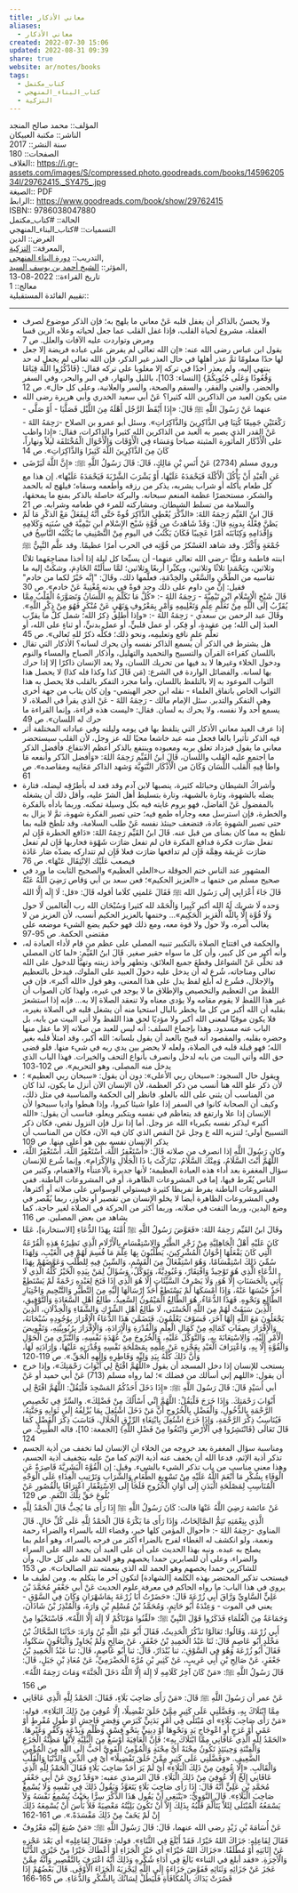 ```yaml
---  
title: معاني الأذكار  
aliases:  
  - معاني الأذكار  
created: 2022-07-30 15:06  
updated: 2022-08-31 09:39  
share: true  
website: ar/notes/books  
tags:  
  - كتاب_مكتمل  
  - كتاب_البناء_المنهجي  
  - التزكية  
---  
```

  
  
  
المؤلف:: محمد صالح المنجد  
الناشر:: مكتبة العبيكان  
سنة النشر::  2017  
الصفحات:: 180  
الغلاف:: <https://i.gr-assets.com/images/S/compressed.photo.goodreads.com/books/1459620534l/29762415._SY475_.jpg>  
الصيغة:: PDF  
الرابط:: <https://www.goodreads.com/book/show/29762415>  
ISBN:: 9786038047880  
الحالة:: #كتاب_مكتمل  
التسميات:: #كتاب_البناء_المنهجي  
الغرض:: الدين  
المعرفة:: [التزكية](%D8%A7%D9%84%D8%AA%D8%B2%D9%83%D9%8A%D8%A9),  
التدريب:: [دورة البناء المنهجي](%D8%AF%D9%88%D8%B1%D8%A9%20%D8%A7%D9%84%D8%A8%D9%86%D8%A7%D8%A1%20%D8%A7%D9%84%D9%85%D9%86%D9%87%D8%AC%D9%8A),  
المؤثر:: [الشيخ أحمد بن يوسف السيد](%D8%A7%D9%84%D8%B4%D9%8A%D8%AE%20%D8%A3%D8%AD%D9%85%D8%AF%20%D8%A8%D9%86%20%D9%8A%D9%88%D8%B3%D9%81%20%D8%A7%D9%84%D8%B3%D9%8A%D8%AF),  
تاريخ القراءة:: 2022-08-13  
معالج:: 1  
تقييم الفائدة المستقبلية::  
  
---  
  
- ولا يحسنُ بالذاكر أن يغفل قلبه عَنْ معاني ما يلهج به؛ فإن الذكر موضوع لصرف الغفلة، مشروع لحياة القلب، فإذا غفل القلب عما جعل لحياته وعلاه الرين قسا ومرض وتواردت عليه الآفات والعلل. ص 7  
- يقول ابن عباس رضى الله عنه: «إن الله تعالى لم يفرض على عباده فريضة إلا جعل لها حدًا معلومًا ثمَّ عذر أهلها في حال العذر غير الذكر، فإن الله تعالى لم يجعل له حد ينتهي إليه، ولم يعذر أحدًا في تركه إلا مغلوبا على تركه فقال: {فَاذْكُرُوا اللَّهَ قِيَامًا وَقُعُودًا وَعَلَى جُنُوبِكُمْ} [النساء: 103]، بالليل والنهار، في البر والبحر، وفي السفر والحضر، والغني والفقر، والسقم والصحة، والسر والعلانية، وعلى كل حال». ص 12  
- متى يكون العبد من الذاكرين الله كثيرا؟ عَنْ أبي سعيد الخدري وأبي هريرة رضى الله عنهما عَنْ رَسُولَ اللَّهِ ﷺ قَالَ: «إِذَا أَيْقَظَ الرَّجُل أَهْلَهُ مِنَ اللَّيْل فَصَلَّيَا - أَوْ صَلَّى - رَكْعَتَيْنِ جَمِيعًا كُتِبَا فِي الذَّاكِرِينَ وَالذَّاكِرَاتِ». وسئل أبو عمرو بن الصلاح -رَحِمَهُ اللهََ - عَنْ القدر الذي يصير به العبد من الذاكرين الله كثيرا والذاكرات، فقال: «إِذا واظب على الْأَذْكَار المأثورة المثبتة صباحا وَمَسَاء فِي الْأَوْقَات وَالْأَحْوَال الْمُخْتَلفَة ليلاً ونهاراً، كَانَ مِنَ الذَّاكِرِينَ اللَّهَ كَثِيرًا وَالذَّاكِرَاتِ». ص 14  
- وروي مسلم (2734) عَنْ أَنَسِ بْنِ مَالِكٍ، قَالَ: قَالَ رَسُولُ اللَّهِ ﷺ: «إِنَّ اللَّهَ لَيَرْضَى عَنِ الْعَبْدِ أَنْ يَأْكُلَ الْأَكْلَةَ فَيَحْمَدَهُ عَلَيْهَا، أَوْ يَشْرَبَ الشَّرْبَةَ فَيَحْمَدَهُ عَلَيْهَا». إن هذا مع كل طعام يأكله أو شراب يشربه، يذكر من رزقه وأطعمه وسقاه؛ فيلهَج له بالحمد والشكر، مستحضرًا عظمة المنعم سبحانه. والبركة حاصلة بالذكر بمنع ما يمحقها، والسلامة من تسلط الشيطان، ومشاركته للمرء في طعامه وشرابه. ص 21  
- قَالَ ابنُ القَيِّم رَحِمَهُ اللهََ: «الذِّكْرَ يُعْطِي الذَّاكِرَ قُوةً حَتَّى أَنَّهُ لِيفَعَلُ مَعْ الذكْرِ مَا لَمْ يَظنَّ فِعْلَهُ بِدونِهِ قالَ: وَقَدْ شَاهَدتُ من قُوَّةِ شَيْخ الإِسْلامِ ابنِ تَيْمِيَّةَ في سُنَنِه وَكَلامِهِ وَإِقْدَامِهِ وَكِتَابَتَه أمْرًا عَجِيبًا فَكَانَ يَكْتُبُ في اليومِ مِنْ التَّصْنِيفِ ما يَكْتُبُه النَّاسِخُ في جُمْعَةٍ وَأَكْثَرْ. وقد شاهد العَسْكرُ من قُوَّتِه في الحرب أمرًا عظيمًا. وقد علَّم النَّبِيُّ ﷺ ابنته فاطمة وعليًّا -رضي الله تعالى عنهما- أن يسبِّحا كل ليلة إذا أخذا مضاجِعَهما ثلاثًا وثلاثين، ويَحْمَدا ثلاثًا وثلاثين، ويكبِّرا أربعًا وثلاثين؛ لمَّا سألَتْهُ الخَادِمَ، وشكَتْ إليه ما تقاسيه من الطَّحْنِ والسَّعْي والخِدْمَةِ، فعلَّمها ذلك، وقَالَ: "إنَّه خَيْرٌ لكما من خادم" فقيل: إنَّ من داوم على ذلك وجد قوةً في بدنه مُغْنِيةً عَنْ خادم». ص 30  
- قَالَ شَيْخِ الْإِسْلَامِ ابْنِ تَيْمِيَّةَ - رَحِمَهُ اللهََ -: «كُلَّ مَا تَكَلَّمَ بِهِ اللِّسَانُ وَتَصَوَّرَهُ الْقَلْبُ مِمَّا يُقَرِّبُ إلَى اللَّهِ مِنْ تَعَلُّمِ عِلْمٍ وَتَعْلِيمِهِ وَأَمْرٍ بِمَعْرُوفِ وَنَهْيٍ عَنْ مُنْكَرٍ فَهُوَ مِنْ ذِكْرِ اللَّهِ». وقَالَ عبد الرحمن بن سعدي - رَحِمَهُ اللهََ -: «وإذا أُطلِق ذِكرُ الله؛ شمل كلَّ ما يقرِّب العبدَ إلى الله؛ مِن عقيدةٍ، أو فِكر، أو عمل قلبيٍّ، أو عمل بدنيٍّ، أو ثناءٍ على الله، أو تعلُّم علمٍ نافع وتعليمِه، ونحو ذلك؛ فكلُّه ذكرٌ للهِ تَعالى». ص 45  
- هل يشترط في الذكر أن يسمع الذاكر نفسه وأن يحرك لسانه؟ الأذكار التي تقال باللسان كقراءة القرآن والتسبيح والتحميد والتهليل، وأذكار الصباح والمساء والنوم ودخول الخلاء وغيرها لا بد فيها من تحريك اللسان، ولا يعد الإنسان ذاكرًا إلا إذا حرك بها لسانه. والفضائل الواردة في الشرع: (مَن قَالَ كذا وكذا فله كذا) لا يحصل هذا الثواب الموعود به إلا بالتلفظ باللسان، وأما مجرد التفكر بالقلب فلا يحصل به هذا الثواب الخاص باتفاق العلماء - نقله ابن حجر الهيتمي- وإن كان يثاب من جهة أخرى وهي التفكر والتدبر. سئل الإمام مالك - رَحِمَهُ اللهََ - عَنْ الذي يقرأ في الصلاة، لا يسمع أحد ولا نفسه، ولا يحرك به لسان. فقال: «ليست هذه قراءة، وإنما القراءة ما حرك له اللسان». ص 49  
- إذا عرف العبد معاني الأذكار التي يتلفظ بها في يومه وليلته وفي عباداته المختلفة أثر فيه الذكر تأثيرا بالغا فجعل منه عبد خاشعا محبًا لله عز وجل، لأن القلب سيستحضر معاني ما يقول فيزداد تعلق بربه ومعبوده وينتفع بالذكر أعظم الانتفاع. فأفضل الذكر ما اجتمع عليه القلب واللسان، قَالَ ابنُ القَيِّم رَحِمَهُ اللهََ: «وَأفضل الذّكر وأنفعه مَا واطأ فِيهِ الْقلب اللِّسَان وَكَانَ من الْأَذْكَار النَّبَوِيَّة وَشهد الذاكر مَعَانِيه ومقاصده». ص 61  
- وأشراكُ الشيطان وحبائله كثيرة، ينصبها لابن آدم وقد قعد له بأطرُقِه ليضله، فتارة يضله بالشهوة، وتارة بالشبهة، وتارة بتسليط أهل الشرّ عليه، وأقل ذلك أن يشغله بالمفضول عَنْ الفاضل، فهو يروم غايته فيه بكل وسيلة تمكنه. وربما بادأه بالفكرة والخطرة، فإن استرسل معه وجاراه طمع فيه؛ حتى تصير الفكرة شهوة، ثمَّ لا يزال به حتى تصير الشهوة عادة، فتضعف حينئذ نفسه عَنْ طلب السلامة، وقد تلطخ قلبه بما تلطخ به مما كان بمنأى من قبل عنه. قَالَ ابنُ القَيِّم رَحِمَهُ اللهََ: «دَافع الخطرة فَإِن لم تفعل صَارَت فكرة فدافع الفكرة فان لم تفعل صَارَت شَهْوَة فحاربها فَإِن لم تفعل صَارَت عَزِيمَة وهِمَّة فَإِن لم تدافعها صَارَت فعلا فَإِن لم تتداركه بضدّه صَار عَادَة فيصعب عَلَيْك الِانْتِقَال عَنْهَا». ص 76  
- المشهور عند الناس ختم الحوقلة ب«العلي العظيم» والصحيح الثابت ما ورد في صحيح مسلم من ختمها بـ «العزيز الحكيم»؛ فعن سعد بن أبي وَقاص رَضِيَ اللَّهُ عَنْهُُ قَالَ جَاءَ أَعْرَابِي إِلَى رَسُول الله ﷺ فَقَالَ عَلمنِي كلَاما أقوله قَالَ: «قل: لَا إِلَه إِلَّا الله وَحده لَا شريك لَهُ الله أكبر كَبِيرا وَالْحَمْد لله كثيرا وَسُبْحَان الله رب الْعَالمين لَا حول وَلَا قُوَّة إِلَّا بِاللَّه الْعَزِيز الْحَكِيم»... وختمها بالعزيز الحكيم أنسب، لأن العزيز من لا يغالب أمره، ولا حول ولا قوة معه، ومع ذلك فهو حكيم يضع الشيء موضعه على مقتضى الحكمة. ص 95-97  
- والحكمة في افتتاح الصلاة بالتكبير تنبيه المصلي على عظم من قام لأداء العبادة له، وأنه أكبر من كل كبير، وأن كل ما سواه حقير صغير. قَالَ ابنُ القَيِّم: «لما كان المصلي قد تخلَّى عَنْ الشواغل وقطعَ جميع العلائق، وتطهر وأخذ زينته وتهيَّأ للدخول على الله تعالى ومناجاته، شُرع له أن يدخل عليه دخولَ العبيد على الملوك، فيدخل بالتعظيم والإجلال، فشُرع له أبلغ لفظ يدل على هذا المعنى، وهو قول «الله أكبر»، فإن في اللفظ من التعظيم والتخصيص والإطلاق ما لا يوجد في غيره، ولهذا كان الصواب أن غير هذا اللفظ لا يقوم مقامه ولا يؤدي معناه ولا تنعقد الصلاة إلا به... فإنه إذا استشعرَ بقلبه أن الله أكبر من كل ما يخطر بالبال استحيا منه أن يشغل قلبه في الصلاة بغيره، فلا يكون موفيًا لمعنى الله أكبر ولا مؤديًا لحق هذا اللفظ ولا أتى البيت من بابه، بل الباب عنه مسدود. وهذا بإجماع السلف: أنه ليس للعبد من صلاته إلا ما عقل منها وحضره بقلبه. والمقصود أنه قبيح بالعبد أن يقول بلسانه: الله أكبر، وقد امتلأ قلبه بغير الله؛ فهو قبلة قلبه في الصلاة، ولعله لا يحضر بين يدي ربه في شيء منها. فلو قضى حق الله وأتي البيت من بابه لدخل وانصرف بأنواع التحف والخيرات. فهذا الباب الذي يدخل منه المصلى، وهو التحريم». ص 102-103  
- ويقول حال السجود: «سبحان ربي الأعلى»: دون أن يقول: «سبحان ربي العظيم» ؛ لأن ذكر علو الله هنا أنسب من ذكر العظمة، لأن الإنسان الآن أنزل ما يكون، لذا كان من المناسب أن يثني على الله بالعلو. فانظر إلى الحكمة والمناسبة في مثل ذلك، وكيف أن الصحابة كانوا في السفر إذا علوا شيئا كبروا، وإذا هبطوا واديا سببحوا لأن الإنسان إذا علا وارتفع قد يتعاظم في نفسه ويتكبر ويعلو، فناسب أن يقول: «الله أكبر» ليذكر نفسه بكبرياء الله عز وجل. أما إذا نزل فإن النزول نقص، فكان ذكر التسبيح أولى؛ لتنزيه الله ع وجل عَنْ النقص الذي كان فيه الآن، فكان من المناسب أن يذكر الإنسان نفسه بمن هو أعلى منها. ص 109  
- وكان رَسُولَ اللَّهِ إذا انصرف من صلاته قَالَ: «أَسْتَغْفِرُ اللَّهَ، أَسْتَغْفِرُ اللَّهَ، أَسْتَغْفِرُ اللَّهَ، اللَّهُمَّ أَنْتَ السَّلَامُ، وَمِنْكَ السَّلَامُ، تَبَارَكْتَ يا ذَا الْجَلَالِ وَالإِكْرَامِ». وإنما شُرع للإنسان سؤال المغفرة بعد أداء هذه العبادة العظيمة؛ لأنها جديرة بالاعتناء والاهتمام، وكثير من الناس يُفّرط فيها، إما في المشروعات الظاهرة، أو في المشروعات الباطنة. ففي المشروعات الباطنة يفرط تفريطا كثيرة فيستولي الوسواس على صلاته أو أكثرها، وفي المشروعات الظاهرة أيضا لا يخلو الإنسان من تقصير أو تجاوز، ربما يُقّصر في وضع اليدين، وربما التفت في صلاته، وربما أكثر من الحركة في الصلاة لغير حاجة، كما يشاهد من بعض المصلين. ص 116  
- وقَالَ ابنُ القَيِّم رَحِمَهُ اللهََ: «فَعَوَّضَ رَسُولُ اللَّهِ ﷺَ أُمَّتَهُ بِهَذَا الدُّعَاءِ [الاستخارة]، عَمَّا كَانَ عَلَيْهِ أَهْلُ الْجَاهِلِيَّةِ مِنْ زَجْرِ الطَّيْرِ وَالِاسْتِقْسَامِ بِالْأَزْلَامِ الَّذِي نَظِيرُهُ هَذِهِ الْقُرْعَةُ الَّتِي كَانَ يَفْعَلُهَا إِخْوَانُ الْمُشْرِكِينَ، يَطْلُبُونَ بِهَا عِلْمَ مَا قُسِمَ لَهُمْ فِي الْغَيْبِ، وَلِهَذَا سُمِّيَ ذَلِكَ اسْتِقْسَامًا، وَهُوَ اسْتِفْعَالٌ مِنَ الْقَسْمِ، وَالسِّينُ فِيهِ لِلطَّلَبِ وَعَوَّضَهُمْ بِهَذَا الدُّعَاءِ الَّذِي هُوَ تَوْحِيدٌ وَافْتِقَارٌ، وَعُبُودِيَّةٌ، وَتَوَكُّلٌ، وَسُؤَالٌ لِمَنْ بِيَدِهِ الْخَيْرُ كُلُّهُ الَّذِي لَا يَأْتِي بِالْحَسَنَاتِ إِلَّا هُوَ، وَلَا يَصْرِفُ السَّيِّئَاتِ إِلَّا هُوَ الَّذِي إِذَا فَتَحَ لِعَبْدِهِ رَحْمَةً لَمْ يَسْتَطِعْ أَحَدٌ حَبْسَهَا عَنْهُ، وَإِذَا أَمْسَكَهَا لَمْ يَسْتَطِعْ أَحَدٌ إِرْسَالَهَا إِلَيْهِ مِنَ التَّطَيُّرِ وَالتَّنْجِيمِ وَاخْتِيَارِ الطَّالِعِ وَنَحْوِهِ. فَهَذَا الدُّعَاءُ، هُوَ الطَّالِعُ الْمَيْمُونُ السَّعِيدُ، طَالِعُ أَهْلِ السَّعَادَةِ وَالتَّوْفِيقِ، الَّذِينَ سَبَقَتْ لَهُمْ مِنَ اللَّهِ الْحُسْنَى، لَا طَالِعُ أَهْلِ الشِّرْكِ وَالشَّقَاءِ وَالْخِذْلَانِ، الَّذِينَ يَجْعَلُونَ مَعَ اللَّهِ إِلَهًا آخَرَ، فَسَوْفَ يَعْلَمُونَ. فَتَضَمَّنَ هَذَا الدُّعَاءُ الْإِقْرَارَ بِوُجُودِهِ سُبْحَانَهُ، وَالْإِقْرَارَ بِصِفَاتِ كَمَالِهِ مِنْ كَمَالِ الْعِلْمِ وَالْقُدْرَةِ وَالْإِرَادَةِ، وَالْإِقْرَارَ بِرُبُوبِيَّتِهِ، وَتَفْوِيضَ الْأَمْرِ إِلَيْهِ، وَالِاسْتِعَانَةَ بِهِ، وَالتَّوَكُّلَ عَلَيْهِ، وَالْخُرُوجَ مِنْ عُهْدَةِ نَفْسِهِ، وَالتَّبَرِّي مِنَ الْحَوْلِ وَالْقُوَّةِ إِلَّا بِهِ، وَاعْتِرَافَ الْعَبْدِ بِعَجْزِهِ عَنْ عِلْمِهِ بِمَصْلَحَةِ نَفْسِهِ وَقُدْرَتِهِ عَلَيْهَا، وَإِرَادَتِهِ لَهَا، وَأَنَّ ذَلِكَ كُلَّهُ بِيَدِ وَلِيِّهِ وَفَاطِرِهِ وَإِلَهِهِ الْحَقِّ.». ص 119-120  
- يستحب للإنسان إذا دخل المسجد أن يقول «اللَّهُمَّ افْتَحْ لِي أَبْوَابَ رَحْمَتِكَ»، وإذا خرج أن يقول: «اللهم إني أسألك من فضلك »؛ لما رواه مسلم (713) عَنْ أبي حميد أو عَنْ أبي أُسَيْدٍ قَالَ: قَالَ رَسُولَ اللَّهِ ﷺ: «إِذَا دَخَلَ أَحَدُكُمُ المَسْجِدَ فَلْيَقُلْ: اللَّهُمَّ افْتَحْ لِي أَبْوَابَ رَحْمَتِكَ. وَإِذَا خَرَجَ فَلْيَقُلْ: اللَّهُمَّ إِنِّي أَسْأَلُكَ مِنْ فَضْلِكَ». والسِّرَّ فِي تَخْصِيصِ الرَّحْمَةِ بِالدُّخُولِ، وَالْفَضْلِ بِالْخُرُوجِ أَنَّ مَنْ دَخَلَ اشْتُغِلَ بِمَا يُزْلِفُهُ إِلَى ثَوَابِهِ وَجَنَّتِهُ، فَيُنَاسِبُ ذِكْرَ الرَّحْمَةِ، وَإِذَا خَرَجَ اشْتُغِلَ بِابْتِغَاءِ الرِّزْقِ الْحَلَالِ، فَنَاسَبَ ذِكْرَ الْفَضْلِ كَمَا قَالَ تَعَالَى {فَانْتَشِرُوا فِي الْأَرْضِ وَابْتَغُوا مِنْ فَضْلِ اللَّهِ} [الجمعة: 10]، قاله الطِّيبِيُّ. ص 124  
- ومناسبة سؤال المغفرة بعد خروجه من الخلاء أن الإنسان لما تخفف من أذية الجسم تذكر أذية الإثم، فدعا الله أن يخفف عنه أذية الإثم كما منّ عليه بتخفيف أذية الجسم، وهذا معني مناسب من باب تذكر الشيء بالشيء. وقيل: إن الْقُوَّةَ الْبَشَرِيَّةَ قَاصِرَةٌ عَنِ الْوَفَاءِ بِشُكْرِ مَا أَنْعَمَ اللَّهُ عَلَيْهِ مِنْ تَسْوِيغِ الطَّعَامِ وَالشَّرَابِ وَتَرْتِيبِ الْغِذَاءِ عَلَى الْوَجْهِ الْمُنَاسِبِ لِمَصْلَحَةِ الْبَدَنِ إِلَى أَوَانِ الْخُرُوجِ فَلَجَأَ إِلَى الِاسْتِغْفَارِ اعْتِرَافًا بِالْقُصُورِ عَنْ بُلُوغِ حَقِّ تِلْكَ النِّعَمِ. ص 129  
- عَنْ عائشة رَضِيَ اللَّهُ عَنْهَا قالت: كَانَ رَسُولُ اللَّهِ ﷺَ إِذَا رَأَى مَا يُحِبُّ قَالَ الْحَمْدُ لِلَّهِ الَّذِي بِنِعْمَتِهِ تَتِمُّ الصَّالِحَاتُ، وَإِذَا رَأَى مَا يَكْرَهُ قَالَ الْحَمْدُ لِلَّهِ عَلَى كُلِّ حَالٍ. قَالَ المناوي -رَحِمَهُ اللهََ -: «أحوال المؤمن كلها خير، وقضاء الله بالسراء والضراء رحمة ونعمة، ولو انكشف له الغطاء لفرح بالضراء أكثر من فرحه بالسراء، وهو أعلم بما يصلح به عبده. ونبه بهذا الحديث على أن على العبد أن يحمد الله على السراء والضراء، وعلى أن للصابرين حمدا يخصهم وهو الحمد لله على كل حال، وأن للشاكرين حمدا يخصهم وهو الحمد لله الذي بنعمته تتم الصالحات». ص 153  
- فيستحب تذكير المحتضر بهذه الكلمة [الشهادة] لتكون آخر ما يتكلم به. ومن لطيف ما يروي في هذا الباب: ما رواه الحاكم في معرفة علوم الحديث عَنْ أبي جَعْفَرٍ مُحَمَّدَ بْنَ عَلِيٍّ السَّاوِيِّ وَرَّاقَ أَبِي زُرْعَةَ قَالَ: «حَضَرْتُ أَبَا زُرْعَةَ بِمَاشَهْرَانِ وَكَانَ فِي السَّوْقِ - يعني في الموت - وَعِنْدَهُ أَبُو حَاتِمٍ، وَمُحَمَّدُ بْنُ مُسْلِمِ بْنِ وَارَةَ، وَالْمُنْذِرُ بْنُ شَاذَانَ، وَجَمَاعَةٌ مِنَ الْعُلَمَاءِ فَذَكَرُوا قَوْلَ النَّبِيِّ ﷺَ: «لَقِّنُوا مَوْتَاكُمْ لَا إِلَهَ إِلَّا اللَّهُ»، فَاسْتَحْيُوا مِنْ أَبِي زُرْعَةَ، وَقَالُوا: تَعَالَوْا نَذْكُرُ الْحَدِيثُ، فَقَالَ أَبُو عَبْدِ اللَّهِ بْنُ وَارَةَ: حَدَّثَنَا الضَّحَّاكُ بْنُ مَخْلَدٍ أَبُو عَاصِمٍ قَالَ: ثَنَا عَبْدُ الْحَمِيدِ بْنُ جَعْفَرٍ، عَنْ صَالِحٍ وَلَمْ يُجَاوِزْ وَالْبَاقُونَ سَكَتُوا، فَقَالَ أَبُو زُرْعَةَ وَهُوَ فِي السَّوْقِ:، ثنا بُنْدَارٌ، قَالَ: ثنا أَبُو عَاصِمٍ، قَالَ: ثنا عَبْدُ الْحَمِيدِ بْنُ جَعْفَرٍ، عَنْ صَالِحِ بْنِ أَبِي عَرِيبٍ، عَنْ كَثِيرِ بْنِ مُرَّةَ الْحَضْرَمِيِّ، عَنْ مُعَاذِ بْنِ جَبَلٍ، قَالَ: قَالَ رَسُولُ اللَّهِ ﷺَ: «مَنْ كَانَ آخِرُ كَلَامِهِ لَا إِلَهَ إِلَّا اللَّهُ دَخَلَ الْجَنَّةَ» وَمَاتَ رَحِمَهُ اللَّهُ». ص 156  
- عَنْ عمر أن رَسُولَ اللَّهِ ﷺ قَالَ: «مَنْ رَأَى صَاحِبَ بَلَاءٍ، فَقَالَ: الحَمْدُ لِلَّهِ الَّذِي عَافَانِي مِمَّا ابْتَلَاكَ بِهِ، وَفَضَّلَنِي عَلَى كَثِيرٍ مِمَّنْ خَلَقَ تَفْضِيلًا، إِلَّا عُوفِيَ مِنْ ذَلِكَ البَلَاءِ». قوله: «مَنْ رَأَى صَاحِبَ بَلَاءٍ» أي مُبْتَلًى فِي أَمْرٍ بَدَنِيٍّ كَبَرَصٍ وَقِصَرٍ فَاحِشٍ أَوْ طُولٍ مُفْرِطٍ أَوْ عَمًى أَوْ عَرَجٍ أَوِ اعْوِجَاجِ يَدٍ وَنَحْوِهَا أَوْ دِينِيٍّ بِنَحْوِ فِسْقٍ وَظُلْمٍ وَبِدْعَةٍ وَكُفْرٍ وَغَيْرِهَا. «الحَمْدُ لِلَّهِ الَّذِي عَافَانِي مِمَّا ابْتَلَاكَ بِهِ»؛ فَإِنَّ الْعَافِيَةَ أَوْسَعُ مِنَ الْبَلِيَّةِ لِأَنَّهَا مَظِنَّةُ الْجَزَعِ وَالْفِتْنَةِ وَحِينَئِذٍ تَكُونُ مِحْنَةً أَيَّ مِحْنَةٍ وَالْمُؤْمِنُ الْقَوِيَّ أَحَبُّ إِلَى اللَّهِ مِنَ الْمُؤْمِنِ الضَّعِيفِ. «وَفَضَّلَنِي عَلَى كَثِيرٍ مِمَّنْ خَلَقَ تَفْضِيلًا» أَيْ فِي الدِّينِ وَالدُّنْيَا وَالْقَلْبِ وَالْقَالَبِ. «إِلَّا عُوفِيَ مِنْ ذَلِكَ الْبَلَاءِ» أَيْ لَمْ يَرَ أَحَدٌ صَاحِبَ بَلَاءٍ فَقَالَ الْحَمْدُ لِلَّهِ الَّذِي عَافَانِي إِلَخْ إِلَّا عُوفِيَ مِنْ ذَلِكَ الْبَلَاءِ. قَالَ الترمذي عقبه: «وَقَدْ رُوِيَ عَنْ أَبِي جَعْفَرٍ مُحَمَّدِ بْنِ عَلِيٍّ أَنَّهُ قَالَ: إِذَا رَأَى صَاحِبَ بَلَاءٍ يَتَعَوَّذُ وَيَقُولُ ذَلِكَ فِي نَفْسِهِ وَلَا يُسْمِعُ صَاحِبَ الْبَلَاءِ». قَالَ النَّوَوِيُّ: «يَنْبَغِي أَنْ يَقُول هَذَا الذِّكْرَ سِرًّا بِحَيْثُ يُسْمِعُ نَفْسَهُ وَلاَ يَسْمَعُهُ الْمُبْتَلَى لِئَلاَّ يَتَأَلَّمَ قَلْبُهُ بِذَلِكَ إِلاَّ أَنْ تَكُونَ بَلِيَّتُهُ مَعْصِيَةً فَلاَ بَأْسَ أَنْ يُسْمِعَهُ ذَلِكَ إِنْ لَمْ يَخَفْ مِنْ ذَلِكَ مَفْسَدَةً.». ص 161-162  
- عَنْ أُسَامَةَ بْنِ زَيْدٍ رضي الله عنهما، قَالَ: قَالَ رَسُولَ اللَّهِ ﷺ: «مَنْ صُنِعَ إِلَيْهِ مَعْرُوفٌ فَقَالَ لِفَاعِلِهِ: جَزَاكَ اللهُ خَيْرًا، فَقَدْ أَبْلَغَ فِي الثَّنَاءِ». قوله: «فَقَالَ لِفَاعِلِهِ» أي بَعْدَ عَجْزِهِ عَنْ إِثَابَتِهِ أَوْ مُطْلَقًا. «جَزَاكَ اللهُ خَيْرًا» أي خَيْرَ الْجَزَاءِ أَوْ أَعْطَاكَ خَيْرًا مِنْ خَيْرَيِ الدُّنْيَا وَالْآخِرَةِ. «فقد أبلغ في الثناء» بَالَغَ فِي أَدَاءِ شُكْرِهِ وَذَلِكَ أَنَّهُ اعْتَرَفَ بِالتَّقْصِيرِ وَأَنَّهُ مِمَّنْ عَجَزَ عَنْ جَزَائِهِ وَثَنَائِهِ فَفَوَّضَ جَزَاءَهُ إِلَى اللَّهِ لِيَجْزِيَهُ الْجَزَاءَ الْأَوْفَى. قَالَ بَعْضُهُمْ إِذَا قَصُرَتْ يَدَاكَ بِالْمُكَافَأَةِ فَلْيَطُلْ لِسَانُكَ بِالشُّكْرِ وَالدُّعَاءِ. ص 165-166  
